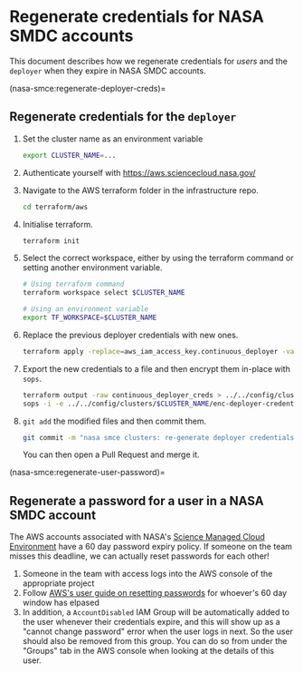 # Regenerate credentials for NASA SMDC accounts

This document describes how we regenerate credentials for _users_ and the `deployer` when they expire in NASA SMDC accounts.

(nasa-smce:regenerate-deployer-creds)=
## Regenerate credentials for the `deployer`

1. Set the cluster name as an environment variable

   ```bash
   export CLUSTER_NAME=...
   ```

1. Authenticate yourself with https://aws.sciencecloud.nasa.gov/

1. Navigate to the AWS terraform folder in the infrastructure repo.

   ```bash
   cd terraform/aws
   ```

1. Initialise terraform.

   ```bash
   terraform init
   ```

1. Select the correct workspace, either by using the terraform command or setting another environment variable.

   ```bash
   # Using terraform command
   terraform workspace select $CLUSTER_NAME

   # Using an environment variable
   export TF_WORKSPACE=$CLUSTER_NAME
   ```

1. Replace the previous deployer credentials with new ones.

   ```bash
   terraform apply -replace=aws_iam_access_key.continuous_deployer -var-file=projects/$CLUSTER_NAME.tfvars
   ```

1. Export the new credentials to a file and then encrypt them in-place with `sops`.

   ```bash
   terraform output -raw continuous_deployer_creds > ../../config/clusters/$CLUSTER_NAME/enc-deployer-credentials.secret.json
   sops -i -e ../../config/clusters/$CLUSTER_NAME/enc-deployer-credentials.secret.json
   ```

1. `git add` the modified files and then commit them.

   ```bash
   git commit -m "nasa smce clusters: re-generate deployer credentials"
   ```

   You can then open a Pull Request and merge it.

(nasa-smce:regenerate-user-password)=
## Regenerate a password for a user in a NASA SMDC account

The AWS accounts associated with NASA's [Science Managed Cloud Environment](https://smce.nasa.gov)
have a 60 day password expiry policy. If someone on the team misses this
deadline, we can actually reset passwords for each other!

1. Someone in the team with access logs into the AWS console of the appropriate project
2. Follow [AWS's user guide on resetting passwords](https://docs.aws.amazon.com/IAM/latest/UserGuide/id_credentials_passwords_admin-change-user.html#id_credentials_passwords_admin-change-user_console)
   for whoever's 60 day window has elpased
3. In addition, a `AccountDisabled` IAM Group will be automatically added to the
   user whenever their credentials expire, and this will show up as a "cannot
   change password" error when the user logs in next. So the user should also be
   removed from this group. You can do so from under the "Groups" tab in the
   AWS console when looking at the details of this user.

